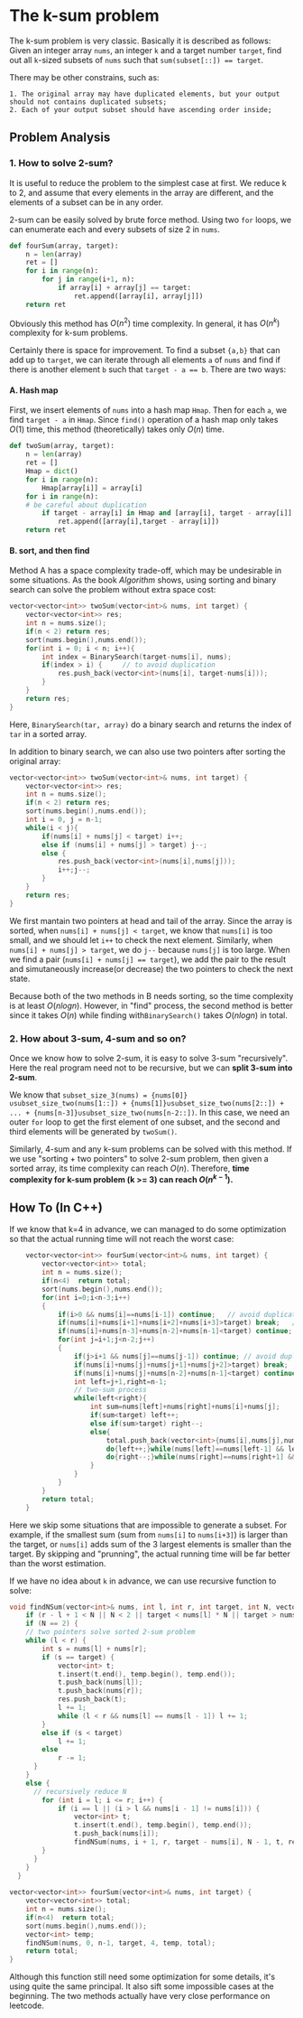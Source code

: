 The k-sum problem
=========
The k-sum problem is very classic. Basically it is described as follows:  
Given an integer array `nums`, an integer `k` and a target number `target`, find out all `k`-sized subsets of  `nums` such that `sum(subset[::]) == target`.  
  
There may be other constrains, such as:  
```
1. The original array may have duplicated elements, but your output should not contains duplicated subsets;
2. Each of your output subset should have ascending order inside;
```

## Problem Analysis  

### 1. How to solve 2-sum?
It is useful to reduce the problem to the simplest case at first. We reduce k to 2, and assume that every elements in the array are different, and the elements of a subset can be in any order.  
  
2-sum can be easily solved by brute force method. Using two `for` loops, we can enumerate each and every subsets of size 2 in `nums`.  
```python
def fourSum(array, target):
    n = len(array)
    ret = []
    for i in range(n):
        for j in range(i+1, n):
            if array[i] + array[j] == target:
                ret.append([array[i], array[j]])
    return ret
```
Obviously this method has $O(n^2)$ time complexity. In general, it has $O(n^k)$ complexity for k-sum problems.  
  
Certainly there is space for improvement. To find a subset `{a,b}` that can add up to `target`, we can iterate through all elements `a` of `nums` and find if there is another element `b` such that `target - a == b`. There are two ways:  
#### A. Hash map
First, we insert elements of `nums` into a hash map `Hmap`. Then for each `a`, we find `target - a` in `Hmap`. Since `find()` operation of a hash map only takes $O(1)$ time, this method (theoretically) takes only $O(n)$ time.  
```python
def twoSum(array, target):
    n = len(array)
    ret = []
    Hmap = dict()
    for i in range(n):
        Hmap[array[i]] = array[i]
    for i in range(n):
    # be careful about duplication
        if target - array[i] in Hmap and [array[i], target - array[i]] not in ret and [target - array[i],array[i]] not in ret:
            ret.append([array[i],target - array[i]])
    return ret
```

#### B. sort, and then find
Method A has a space complexity trade-off, which may be undesirable in some situations. As the book *Algorithm* shows, using sorting and binary search can solve the problem without extra space cost:  
```C++
vector<vector<int>> twoSum(vector<int>& nums, int target) {
    vector<vector<int>> res;
    int n = nums.size();
    if(n < 2) return res;
    sort(nums.begin(),nums.end());
    for(int i = 0; i < n; i++){
        int index = BinarySearch(target-nums[i], nums);
        if(index > i) {     // to avoid duplication
            res.push_back(vector<int>(nums[i], target-nums[i]));
        }
    }
    return res; 
}
```
Here, `BinarySearch(tar, array)` do a binary search and returns the index of `tar` in a sorted array.  
  
In addition to binary search, we can also use two pointers after sorting the original array:  
```C++
vector<vector<int>> twoSum(vector<int>& nums, int target) {
    vector<vector<int>> res;
    int n = nums.size();
    if(n < 2) return res;
    sort(nums.begin(),nums.end());
    int i = 0, j = n-1;
    while(i < j){
        if(nums[i] + nums[j] < target) i++;
        else if (nums[i] + nums[j] > target) j--;
        else {
            res.push_back(vector<int>(nums[i],nums[j]));
            i++;j--;
        }
    }
    return res; 
}
```
We first mantain two pointers at head and tail of the array. Since the array is sorted, when `nums[i] + nums[j] < target`, we know that `nums[i]` is too small, and we should let `i++` to check the next element. Similarly, when `nums[i] + nums[j] > target`, we do `j--` because `nums[j]` is too large. When we find a pair (`nums[i] + nums[j] == target`), we add the pair to the result and simutaneously increase(or decrease) the two pointers to check the next state.  
  
Because both of the two methods in B needs sorting, so the time complexity is at least $O(nlogn)$. However, in "find" process, the second method is better since it takes $O(n)$ while finding with`BinarySearch()` takes $O(nlogn)$ in total.  

### 2. How about 3-sum, 4-sum and so on?
Once we know how to solve 2-sum, it is easy to solve 3-sum "recursively". Here the real program need not to be recursive, but we can **split 3-sum into 2-sum**.  
  
We know that `subset_size_3(nums) = {nums[0]}∪subset_size_two(nums[1::]) + {nums[1]}∪subset_size_two(nums[2::]) + ... + {nums[n-3]}∪subset_size_two(nums[n-2::])`. In this case, we need an outer `for` loop to get the first element of one subset, and 
the second and third elements will be generated by `twoSum()`.
  
Similarly, 4-sum and any k-sum problems can be solved with this method. If we use "sorting + two pointers" to solve 2-sum problem, then given a sorted array, its time complexity can reach $O(n)$. Therefore, **time complexity for k-sum problem (k >= 3) can reach $O(n^{k-1})$.**

## How To (In C++)
If we know that k=4 in advance, we can managed to do some optimization so that the actual running time will not reach the worst case:  
```C++
    vector<vector<int>> fourSum(vector<int>& nums, int target) {
        vector<vector<int>> total;
        int n = nums.size();
        if(n<4)  return total;
        sort(nums.begin(),nums.end());
        for(int i=0;i<n-3;i++)
        {
            if(i>0 && nums[i]==nums[i-1]) continue;   // avoid duplicated elements
            if(nums[i]+nums[i+1]+nums[i+2]+nums[i+3]>target) break;   // eliminate if the smallest sum is larger than the target
            if(nums[i]+nums[n-3]+nums[n-2]+nums[n-1]<target) continue;    // skip if i is too small
            for(int j=i+1;j<n-2;j++)
            {
                if(j>i+1 && nums[j]==nums[j-1]) continue; // avoid duplicated elements
                if(nums[i]+nums[j]+nums[j+1]+nums[j+2]>target) break;   // eliminate if the smallest sum is larger than the target
                if(nums[i]+nums[j]+nums[n-2]+nums[n-1]<target) continue;   // skip if j is too small
                int left=j+1,right=n-1;
                // two-sum process
                while(left<right){
                    int sum=nums[left]+nums[right]+nums[i]+nums[j];
                    if(sum<target) left++;
                    else if(sum>target) right--;
                    else{
                        total.push_back(vector<int>{nums[i],nums[j],nums[left],nums[right]});
                        do{left++;}while(nums[left]==nums[left-1] && left<right);   // avoid duplicated elements
                        do{right--;}while(nums[right]==nums[right+1] && left<right);   // avoid duplicated elements
                    }
                }
            }
        }
        return total;
    }
```
Here we skip some situations that are impossible to generate a subset. For example, if the smallest sum (sum from `nums[i]` to `nums[i+3]`) is larger than the target, or `nums[i]` adds sum of the 3 largest elements is smaller than the target. By skipping and "prunning", the actual running time will be far better than the worst estimation.  
  
If we have no idea about `k` in advance, we can use recursive function to solve:  
```C++
void findNSum(vector<int>& nums, int l, int r, int target, int N, vector<int> temp, vector<vector<int>>& res) {
    if (r - l + 1 < N || N < 2 || target < nums[l] * N || target > nums[r] * N)  return;
    if (N == 2) {
    // two pointers solve sorted 2-sum problem
    while (l < r) {
        int s = nums[l] + nums[r];
        if (s == target) {
            vector<int> t;
            t.insert(t.end(), temp.begin(), temp.end());
            t.push_back(nums[l]);
            t.push_back(nums[r]);
            res.push_back(t);
            l += 1;
            while (l < r && nums[l] == nums[l - 1]) l += 1;
        }
        else if (s < target)
            l += 1;
        else
            r -= 1;
      }
    }
    else {
      // recursively reduce N
        for (int i = l; i <= r; i++) {
            if (i == l || (i > l && nums[i - 1] != nums[i])) {
                vector<int> t;
                t.insert(t.end(), temp.begin(), temp.end());
                t.push_back(nums[i]);
                findNSum(nums, i + 1, r, target - nums[i], N - 1, t, res);
        }
      }
    }
  }
    
vector<vector<int>> fourSum(vector<int>& nums, int target) {
    vector<vector<int>> total;
    int n = nums.size();
    if(n<4)  return total;
    sort(nums.begin(),nums.end());
    vector<int> temp;
    findNSum(nums, 0, n-1, target, 4, temp, total);
    return total;
}
```
Although this function still need some optimization for some details, it's using quite the same principal. It also sift some impossible cases at the beginning. The two methods actually have very close performance on leetcode.

